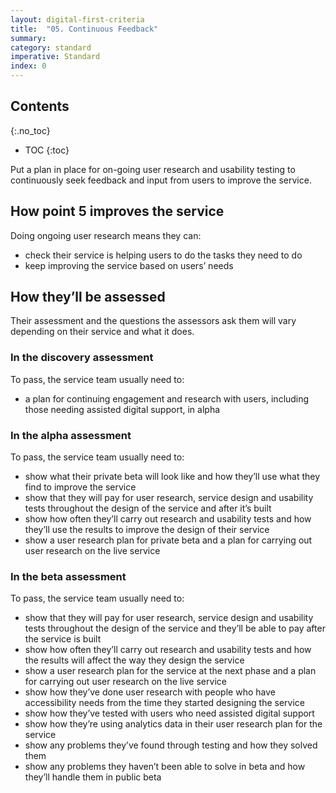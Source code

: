 ```yaml
---
layout: digital-first-criteria
title:  "05. Continuous Feedback"
summary:
category: standard
imperative: Standard
index: 0
---
```


## Contents
{:.no_toc}
* TOC
{:toc}
<!--TOC max3-->

Put a plan in place for on-going user research and usability testing to continuously seek feedback and input from users to improve the service.

## How point 5 improves the service

Doing ongoing user research means they can:

* check their service is helping users to do the tasks they need to do
* keep improving the service based on users’ needs

## How they’ll be assessed

Their assessment and the questions the assessors ask them will vary depending on their service and what it does.

### In the discovery assessment

To pass, the service team usually need to:

* a plan for continuing engagement and research with users, including those needing assisted digital support, in alpha

### In the alpha assessment

To pass, the service team usually need to:

* show what their private beta will look like and how they’ll use what they find to improve the service
* show that they will pay for user research, service design and usability tests throughout the design of the service and after it’s built
* show how often they’ll carry out research and usability tests and how they’ll use the results to improve the design of their service
* show a user research plan for private beta and a plan for carrying out user research on the live service

### In the beta assessment

To pass, the service team usually need to:

* show that they will pay for user research, service design and usability tests throughout the design of the service and they’ll be able to pay after the service is built
* show how often they’ll carry out research and usability tests and how the results will affect the way they design the service
* show a user research plan for the service at the next phase and a plan for carrying out user research on the live service
* show how they’ve done user research with people who have accessibility needs from the time they started designing the service
* show how they’ve tested with users who need assisted digital support
* show how they’re using analytics data in their user research plan for the service
* show any problems they’ve found through testing and how they solved them
* show any problems they haven’t been able to solve in beta and how they’ll handle them in public beta
